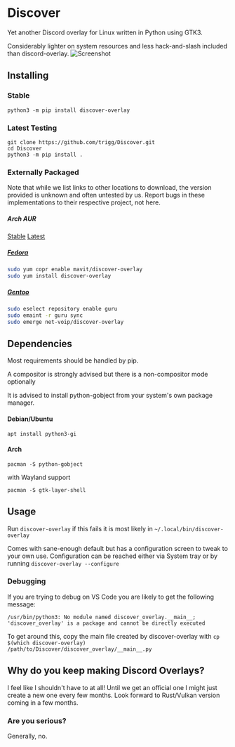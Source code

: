 # Discover
Yet another Discord overlay for Linux written in Python using GTK3.

Considerably lighter on system resources and less hack-and-slash included than discord-overlay.
![Screenshot](https://user-images.githubusercontent.com/964775/94065879-9c4e4480-fde3-11ea-9b8a-4688fd02ca17.png)

## Installing

### Stable
```
python3 -m pip install discover-overlay
```

### Latest Testing
```
git clone https://github.com/trigg/Discover.git
cd Discover
python3 -m pip install .
```

### Externally Packaged 

Note that while we list links to other locations to download, the version provided is unknown and often untested by us. Report bugs in these implementations to their respective project, not here.

##### Arch AUR

[Stable](https://aur.archlinux.org/packages/discover-overlay/)
[Latest](https://aur.archlinux.org/packages/discover-overlay-git/)

##### [Fedora](https://copr.fedorainfracloud.org/coprs/mavit/discover-overlay/)

```bash
sudo yum copr enable mavit/discover-overlay
sudo yum install discover-overlay
```

##### [Gentoo](https://gpo.zugaina.org/net-voip/discover-overlay)

```bash
sudo eselect repository enable guru
sudo emaint -r guru sync
sudo emerge net-voip/discover-overlay
```

## Dependencies

Most requirements should be handled by pip.

A compositor is strongly advised but there is a non-compositor mode optionally

It is advised to install python-gobject from your system's own package manager.

#### Debian/Ubuntu

`apt install python3-gi`

#### Arch

`pacman -S python-gobject`

with Wayland support

`pacman -S gtk-layer-shell`


## Usage

Run `discover-overlay` if this fails it is most likely in `~/.local/bin/discover-overlay`

Comes with sane-enough default but has a configuration screen to tweak to your own use. Configuration can be reached either via System tray or by running `discover-overlay --configure`

### Debugging
If you are trying to debug on VS Code you are likely to get the following message:
```
/usr/bin/python3: No module named discover_overlay.__main__; 'discover_overlay' is a package and cannot be directly executed
```

To get around this, copy the main file created by discover-overlay with ``cp $(which discover-overlay) /path/to/Discover/discover_overlay/__main__.py``

## Why do you keep making Discord Overlays?

I feel like I shouldn't have to at all! Until we get an official one I might just create a new one every few months. Look forward to Rust/Vulkan version coming in a few months.

### Are you serious?

Generally, no.

